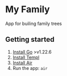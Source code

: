 # My Family

App for builing family trees

## Getting started

1. [Install Go](https://go.dev/doc/install) >v1.22.6
2. [Install Templ](https://templ.guide/quick-start/installation)
3. [Install Air](https://github.com/air-verse/air)
4. Run the app: `air`
